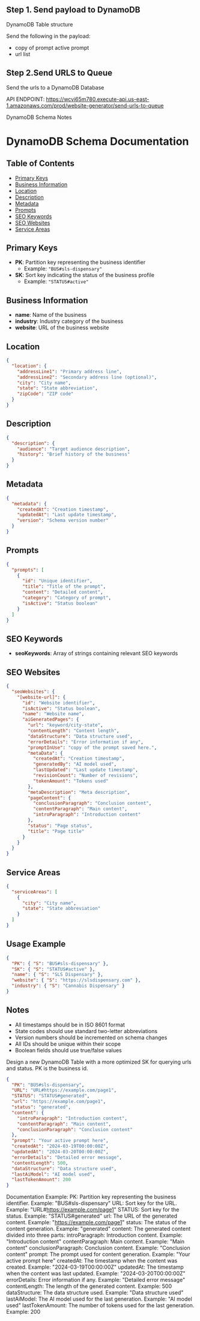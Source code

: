 ## Step 1. Send payload to DynamoDB

DynamoDB Table structure

Send the following in the payload:

- copy of prompt active prompt
- url list

## Step 2.Send URLS to Queue

Send the urls to a DynamoDB Database

API ENDPOINT: https://wcvi65m780.execute-api.us-east-1.amazonaws.com/prod/website-generator/send-urls-to-queue

DynamoDB Schema Notes

# DynamoDB Schema Documentation

## Table of Contents

- [Primary Keys](#primary-keys)
- [Business Information](#business-information)
- [Location](#location)
- [Description](#description)
- [Metadata](#metadata)
- [Prompts](#prompts)
- [SEO Keywords](#seo-keywords)
- [SEO Websites](#seo-websites)
- [Service Areas](#service-areas)

## Primary Keys

- **PK**: Partition key representing the business identifier
  - Example: `"BUS#sls-dispensary"`
- **SK**: Sort key indicating the status of the business profile
  - Example: `"STATUS#active"`

## Business Information

- **name**: Name of the business
- **industry**: Industry category of the business
- **website**: URL of the business website

## Location

```json
{
  "location": {
    "addressLine1": "Primary address line",
    "addressLine2": "Secondary address line (optional)",
    "city": "City name",
    "state": "State abbreviation",
    "zipCode": "ZIP code"
  }
}
```

## Description

```json
{
  "description": {
    "audience": "Target audience description",
    "history": "Brief history of the business"
  }
}
```

## Metadata

```json
{
  "metadata": {
    "createdAt": "Creation timestamp",
    "updatedAt": "Last update timestamp",
    "version": "Schema version number"
  }
}
```

## Prompts

```json
{
  "prompts": [
    {
      "id": "Unique identifier",
      "title": "Title of the prompt",
      "content": "Detailed content",
      "category": "Category of prompt",
      "isActive": "Status boolean"
    }
  ]
}
```

## SEO Keywords

- **seoKeywords**: Array of strings containing relevant SEO keywords

## SEO Websites

```json
{
  "seoWebsites": {
    "[website-url]": {
      "id": "Website identifier",
      "isActive": "Status boolean",
      "name": "Website name",
      "aiGeneratedPages": {
        "url": "keyword/city-state",
        "contentLength": "Content length",
        "dataStructure": "Data structure used",
        "errorDetails": "Error information if any",
        "promptInUse": "copy of the prompt saved here.",
        "metaData": {
          "createdAt": "Creation timestamp",
          "generatedBy": "AI model used",
          "lastUpdated": "Last update timestamp",
          "revisionCount": "Number of revisions",
          "tokenAmount": "Tokens used"
        },
        "metaDescription": "Meta description",
        "pageContent": {
          "conclusionParagraph": "Conclusion content",
          "contentParagraph": "Main content",
          "introParagraph": "Introduction content"
        },
        "status": "Page status",
        "title": "Page title"
      }
    }
  }
}
```

## Service Areas

```json
{
  "serviceAreas": [
    {
      "city": "City name",
      "state": "State abbreviation"
    }
  ]
}
```

## Usage Example

```json
{
  "PK": { "S": "BUS#sls-dispensary" },
  "SK": { "S": "STATUS#active" },
  "name": { "S": "SLS Dispensary" },
  "website": { "S": "https://slsdispensary.com" },
  "industry": { "S": "Cannabis Dispensary" }
}
```

## Notes

- All timestamps should be in ISO 8601 format
- State codes should use standard two-letter abbreviations
- Version numbers should be incremented on schema changes
- All IDs should be unique within their scope
- Boolean fields should use true/false values

Design a new DynamoDB Table with a more optimized SK for querying urls and status. PK is the business id.

```json
{
  "PK": "BUS#sls-dispensary",
  "URL": "URL#https://example.com/page1",
  "STATUS": "STATUS#generated",
  "url": "https://example.com/page1",
  "status": "generated",
  "content": {
    "introParagraph": "Introduction content",
    "contentParagraph": "Main content",
    "conclusionParagraph": "Conclusion content"
  },
  "prompt": "Your active prompt here",
  "createdAt": "2024-03-19T00:00:00Z",
  "updatedAt": "2024-03-20T00:00:00Z",
  "errorDetails": "Detailed error message",
  "contentLength": 500,
  "dataStructure": "Data structure used",
  "lastAiModel": "AI model used",
  "lastTokenAmount": 200
}
```

Documentation Example:
PK: Partition key representing the business identifier.
Example: "BUS#sls-dispensary"
URL: Sort key for the URL.
Example: "URL#https://example.com/page1"
STATUS: Sort key for the status.
Example: "STATUS#generated"
url: The URL of the generated content.
Example: "https://example.com/page1"
status: The status of the content generation.
Example: "generated"
content: The generated content divided into three parts:
introParagraph: Introduction content.
Example: "Introduction content"
contentParagraph: Main content.
Example: "Main content"
conclusionParagraph: Conclusion content.
Example: "Conclusion content"
prompt: The prompt used for content generation.
Example: "Your active prompt here"
createdAt: The timestamp when the content was created.
Example: "2024-03-19T00:00:00Z"
updatedAt: The timestamp when the content was last updated.
Example: "2024-03-20T00:00:00Z"
errorDetails: Error information if any.
Example: "Detailed error message"
contentLength: The length of the generated content.
Example: 500
dataStructure: The data structure used.
Example: "Data structure used"
lastAiModel: The AI model used for the last generation.
Example: "AI model used"
lastTokenAmount: The number of tokens used for the last generation.
Example: 200
